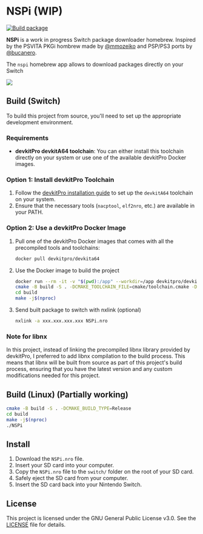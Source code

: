 # NSPi (WIP)

[![Build package](https://github.com/Nontre12/nspi/actions/workflows/build.yml/badge.svg)](https://github.com/Nontre12/nspi/actions/workflows/build.yml)

**NSPi** is a work in progress Switch package downloader homebrew. Inspired by the PSVITA PKGi hombrew made by [@mmozeiko](https://github.com/mmozeiko) and PSP/PS3 ports by [@bucanero](https://github.com/bucanero).

The `nspi` homebrew app allows to download packages directly on your Switch

![](https://nontre.es/assets/2024-08-20-nspi.jpg)

## Build (Switch)
To build this project from source, you'll need to set up the appropriate development environment.

### Requirements

- **devkitPro devkitA64 toolchain**: You can either install this toolchain directly on your system or use one of the available devkitPro Docker images.

### Option 1: Install devkitPro Toolchain

1. Follow the [devkitPro installation guide](https://devkitpro.org/wiki/Getting_Started) to set up the `devkitA64` toolchain on your system.
2. Ensure that the necessary tools (`nacptool`, `elf2nro`, etc.) are available in your PATH.

### Option 2: Use a devkitPro Docker Image

1. Pull one of the devkitPro Docker images that comes with all the precompiled tools and toolchains:
    ```bash
    docker pull devkitpro/devkita64
    ```

2. Use the Docker image to build the project
    ```bash
    docker run --rm -it -v "$(pwd):/app" --workdir=/app devkitpro/devkita64:latest bash
    cmake -B build -S . -DCMAKE_TOOLCHAIN_FILE=cmake/toolchain.cmake -DCMAKE_BUILD_TYPE=Release
    cd build
    make -j$(nproc)
    ```

3. Send built package to switch with nxlink (optional)
    ```bash
    nxlink -a xxx.xxx.xxx.xxx NSPi.nro
    ```


### Note for libnx
In this project, instead of linking the precompiled libnx library provided by devkitPro, I preferred to add libnx compilation to the build process. This means that libnx will be built from source as part of this project's build process, ensuring that you have the latest version and any custom modifications needed for this project.

## Build (Linux) (Partially working)
```bash
cmake -B build -S . -DCMAKE_BUILD_TYPE=Release
cd build
make -j$(nproc)
./NSPi
```

## Install
1. Download the `NSPi.nro` file.
2. Insert your SD card into your computer.
3. Copy the `NSPi.nro` file to the `switch/` folder on the root of your SD card.
4. Safely eject the SD card from your computer.
5. Insert the SD card back into your Nintendo Switch.

## License
This project is licensed under the GNU General Public License v3.0. See the [LICENSE](LICENSE) file for details.
